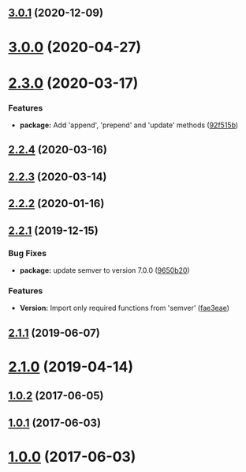 ## [3.0.1](https://github.com/panz3r/update-pkg-extended/compare/v3.0.0...v3.0.1) (2020-12-09)



# [3.0.0](https://github.com/panz3r/update-pkg-extended/compare/v3.0.0...v3.0.1) (2020-04-27)



# [2.3.0](https://github.com/panz3r/update-pkg-extended/compare/v3.0.0...v3.0.1) (2020-03-17)


### Features

* **package:** Add 'append', 'prepend' and 'update' methods ([92f515b](https://github.com/panz3r/update-pkg-extended/commit/92f515b04e6dfea8a0450f105351997ecaf6449b))



## [2.2.4](https://github.com/panz3r/update-pkg-extended/compare/v3.0.0...v3.0.1) (2020-03-16)



## [2.2.3](https://github.com/panz3r/update-pkg-extended/compare/v3.0.0...v3.0.1) (2020-03-14)



## [2.2.2](https://github.com/panz3r/update-pkg-extended/compare/v3.0.0...v3.0.1) (2020-01-16)



## [2.2.1](https://github.com/panz3r/update-pkg-extended/compare/v3.0.0...v3.0.1) (2019-12-15)


### Bug Fixes

* **package:** update semver to version 7.0.0 ([9650b20](https://github.com/panz3r/update-pkg-extended/commit/9650b207abbfc197f828168e510c79fcd21c16ea))


### Features

* **Version:** Import only required functions from 'semver' ([fae3eae](https://github.com/panz3r/update-pkg-extended/commit/fae3eaeb2c04d91929ad198561f915baa0d55fc2))



## [2.1.1](https://github.com/panz3r/update-pkg-extended/compare/v3.0.0...v3.0.1) (2019-06-07)



# [2.1.0](https://github.com/panz3r/update-pkg-extended/compare/v3.0.0...v3.0.1) (2019-04-14)



## [1.0.2](https://github.com/panz3r/update-pkg-extended/compare/v3.0.0...v3.0.1) (2017-06-05)



## [1.0.1](https://github.com/panz3r/update-pkg-extended/compare/v3.0.0...v3.0.1) (2017-06-03)



# [1.0.0](https://github.com/panz3r/update-pkg-extended/compare/v3.0.0...v3.0.1) (2017-06-03)

